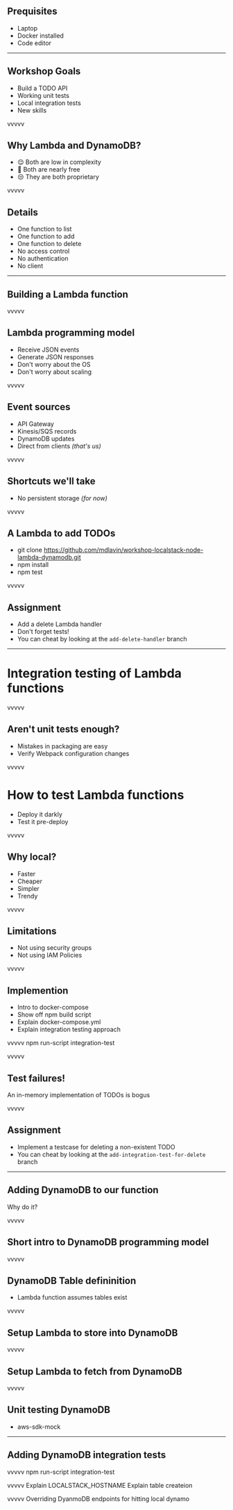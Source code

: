 ## Prequisites

* Laptop
* Docker installed
* Code editor

---

## Workshop Goals

* Build a TODO API
* Working unit tests
* Local integration tests
* New skills

vvvvv

## Why Lambda and DynamoDB?

* 😌️ Both are low in complexity
* 💸 Both are nearly free
* 😒 They are both proprietary

vvvvv
## Details

* One function to list
* One function to add
* One function to delete
* No access control
* No authentication
* No client

---

## Building a Lambda function

vvvvv
## Lambda programming model

* Receive JSON events
* Generate JSON responses
* Don't worry about the OS
* Don't worry about scaling

vvvvv
## Event sources
 
* API Gateway
* Kinesis/SQS records
* DynamoDB updates
* Direct from clients _(that's us)_

vvvvv
## Shortcuts we'll take

* No persistent storage _(for now)_

vvvvv
## A Lambda to add TODOs
* git clone https://github.com/mdlavin/workshop-localstack-node-lambda-dynamodb.git
* npm install
* npm test

vvvvv
## Assignment
* Add a delete Lambda handler
* Don't forget tests!
* You can cheat by looking at the `add-delete-handler` branch

---

# Integration testing of Lambda functions

vvvvv
## Aren't unit tests enough?

* Mistakes in packaging are easy
* Verify Webpack configuration changes

vvvvv
# How to test Lambda functions

* Deploy it darkly
* Test it pre-deploy

vvvvv
## Why local?

* Faster
* Cheaper
* Simpler
* Trendy


vvvvv
## Limitations

* Not using security groups
* Not using IAM Policies

vvvvv
## Implemention

* Intro to docker-compose
* Show off npm build script
* Explain docker-compose.yml
* Explain integration testing approach

vvvvv
npm run-script integration-test

vvvvv
## Test failures!

An in-memory implementation of TODOs is bogus

vvvvv
## Assignment

* Implement a testcase for deleting a non-existent TODO
* You can cheat by looking at the `add-integration-test-for-delete` branch

---

## Adding DynamoDB to our function

Why do it?

vvvvv
## Short intro to DynamoDB programming model

vvvvv
## DynamoDB Table defininition

* Lambda function assumes tables exist

vvvvv
## Setup Lambda to store into DynamoDB

vvvvv
## Setup Lambda to fetch from DynamoDB

vvvvv
## Unit testing DynamoDB 

* aws-sdk-mock

---

## Adding DynamoDB integration tests

vvvvv
npm run-script integration-test

vvvvv
Explain LOCALSTACK_HOSTNAME
Explain table createion

vvvvv
Overriding DyanmoDB endpoints for hitting local dynamo